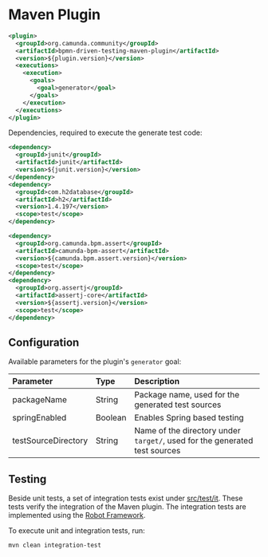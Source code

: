 # Maven Plugin

```xml
<plugin>
  <groupId>org.camunda.community</groupId>
  <artifactId>bpmn-driven-testing-maven-plugin</artifactId>
  <version>${plugin.version}</version>
  <executions>
    <execution>
      <goals>
        <goal>generator</goal>
      </goals>
    </execution>
  </executions>
</plugin>
```

Dependencies, required to execute the generate test code:

```xml
<dependency>
  <groupId>junit</groupId>
  <artifactId>junit</artifactId>
  <version>${junit.version}</version>
</dependency>
<dependency>
  <groupId>com.h2database</groupId>
  <artifactId>h2</artifactId>
  <version>1.4.197</version>
  <scope>test</scope>
</dependency>

<dependency>
  <groupId>org.camunda.bpm.assert</groupId>
  <artifactId>camunda-bpm-assert</artifactId>
  <version>${camunda.bpm.assert.version}</version>
  <scope>test</scope>
</dependency>
<dependency>
  <groupId>org.assertj</groupId>
  <artifactId>assertj-core</artifactId>
  <version>${assertj.version}</version>
  <scope>test</scope>
</dependency>
```

## Configuration
Available parameters for the plugin's `generator` goal:

| Parameter           | Type    | Description                                                                |
|:--------------------|:--------|:---------------------------------------------------------------------------|
| packageName         | String  | Package name, used for the generated test sources                          |
| springEnabled       | Boolean | Enables Spring based testing                                               |
| testSourceDirectory | String  | Name of the directory under `target/`, used for the generated test sources |

## Testing
Beside unit tests, a set of integration tests exist under [src/test/it](src/test/it).
These tests verify the integration of the Maven plugin. The integration tests are implemented using the [Robot Framework](https://robotframework.org/).

To execute unit and integration tests, run:

```
mvn clean integration-test
```
